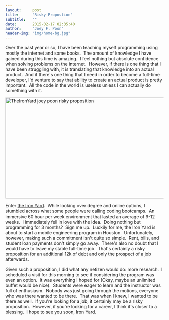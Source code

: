 ```yaml
---
layout:     post
title:      "Risky Propostion"
subtitle:   ""
date:       2015-02-17 02:35:40
author:     "Joey F. Poon"
header-img: "img/home-bg.jpg"
---
```


<p>Over the past year or so, I have been teaching myself programming using mostly the internet and some books.  The amount of knowledge I have gained during this time is amazing.  I feel nothing but absolute confidence when solving problems on the internet.  However, if there is one thing that I have been struggling with, it is translating that knowledge into an actual product.  And if there's one thing that I need in order to become a full-time developer, I'd venture to say that ability to create an actual product is pretty important.  All the code in the world is useless unless I can actually do something with it.</p>

<a href="http://joeypoon.com"><img class="aligncenter" src="http://temp.nickydisla.com/temp/wp-content/uploads/2015/05/TheIronYard.jpg" alt="TheIronYard joey poon risky proposition" width="640" height="320" ></a>

<p>Enter <a href=" http://theironyard.com/" target="_blank">the Iron Yard</a>.  While looking over degree and online options, I stumbled across what some people were calling coding bootcamps.  An immersive 60 hour per week environment that lasted an average of 9-12 weeks.  I immediately fell in love with the idea.  Doing nothing but programming for 3 months?  Sign me up.  Luckily for me, the Iron Yard is about to start a mobile engineering program in Houston.  Unfortunately, however, making such a commitment isn't quite so simple.  Rent, bills, and student loan payments don't simply go away.  There's also no doubt that I would have to leave my stable full-time job.  That's certainly a risky proposition for an additional 12k of debt and only the prospect of a job afterwards.</p>

<p>Given such a proposition, I did what any netizen would do: more research.  I scheduled a visit for this morning to see if considering the program was even an option.  It was everything I hoped for (Okay, maybe an unlimited buffet would be nice).  Students were eager to learn and the instructor was full of enthusiasm.  Nobody was just going through the motions, everyone who was there wanted to be there.  That was when I knew, I wanted to be there as well.  If you're looking for a job, it certainly may be a risky proposition.  However, if you're looking for a career, I think it's closer to a blessing.  I hope to see you soon, Iron Yard.</p>
